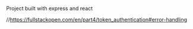 Project built with express and react

//https://fullstackopen.com/en/part4/token_authentication#error-handling